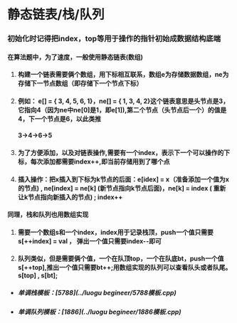 # 静态链表/栈/队列

### 初始化时记得把index，top等用于操作的指针初始成数据结构底端

#### 在算法题中，为了速度，一般使用静态链表(数组)

1. #### 构建一个链表需要俩个数组，用下标相互联系，数组e为存储数据数组，ne为存储下一节点数组（即存储下一个节点下标）

2. #### 例如： e[] = {  3, 4, 5, 6, 1}，ne[] = { 1, 3, 4,  2}这个链表意思是头节点是3，它指向4（因为ne中ne[0]是1，即e[1]),第二个节点（头节点后一个）的值是4，下一个节点是6，以此类推

   #### 		3->4->6->5

3. #### 为了方便添加，以及对链表操作,需要有一个index，表示下一个可以操作的下标，每次添加都需要index++,即当前存储用到了哪个点

4. #### 插入操作：把x插入到下标为k节点的后面：e[idex] = x（准备添加一个值为x的节点) , ne[index] = ne[k] (新节点指向k节点后面)，ne[k] = index  ( 重新让k节点指向新插入的节点) ; index++

#### 同理，栈和队列也用数组实现

1. #### 需要一个数组s和一个index，index用于记录栈顶，push一个值只需要s[++index] = val ， 弹出一个值只需要index--即可

2. #### 队列类似，但是需要俩个值，一个在队顶top，一个在队底bt，push一个值 s[++top],推出一个值只需要bt++;用数组实现的队列可以查看队头或者队尾。s[top] , s[bt];

- ##### 单调栈模板：[5788](../luogu begineer/5788模板.cpp)

- ##### 单调队列模板：[1886](../luogu begineer/1886模板.cpp)